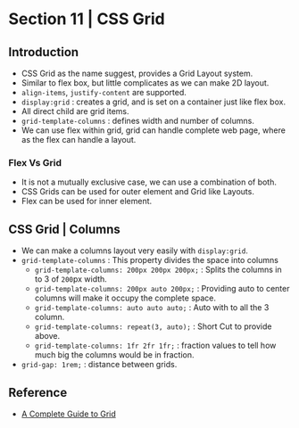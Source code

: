 # Section 11 | CSS Grid #

## Introduction ##

* CSS Grid as the name suggest, provides a Grid Layout system.
* Similar to flex box, but little complicates as we can make 2D layout.
* `align-items`, `justify-content` are supported.
* `display:grid` : creates a grid, and is set on a container just like flex box.
* All direct child are grid items.
* `grid-template-columns` : defines width and number of columns.
* We can use flex within grid, grid can handle complete web page, where as the flex can handle a layout.

### Flex Vs Grid ###
* It is not a mutually exclusive case, we can use a combination of both.
* CSS Grids can be used for outer element and Grid like Layouts.
* Flex can be used for inner element.


## CSS Grid | Columns ##
* We can make a columns layout very easily with `display:grid`.
* `grid-template-columns` : This property divides the space into columns
    - `grid-template-columns: 200px 200px 200px;` : Splits the columns in to 3 of `200`px width.
    - `grid-template-columns: 200px auto 200px;` : Providing auto to center columns will make it occupy the complete space.
    - `grid-template-columns: auto auto auto;` : Auto with to all the 3 column.
    - `grid-template-columns: repeat(3, auto);` : Short Cut to provide above.
    - `grid-template-columns: 1fr 2fr 1fr;` : fraction values to tell how much big the columns would be in fraction.
* `grid-gap: 1rem;` : distance between grids.


## Reference ##
* [ A Complete Guide to Grid ](https://css-tricks.com/snippets/css/complete-guide-grid/)
